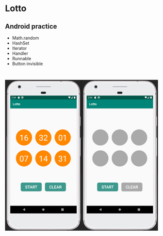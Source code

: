 Lotto
=
Android practice
-
* Math.random
* HashSet
* Iterator
* Handler
* Runnable
* Button invisible
<br>

![](https://github.com/SwingGao2020/Lotto/blob/master/preview.jpg)
